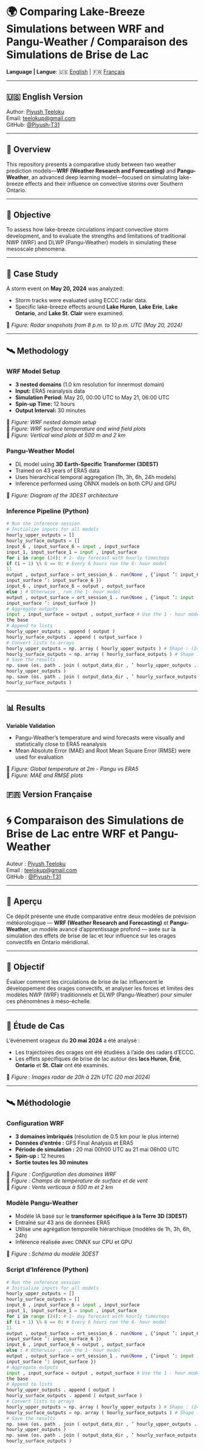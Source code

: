 # 🌍 Comparing Lake-Breeze Simulations between WRF and Pangu-Weather / Comparaison des Simulations de Brise de Lac

**Language | Langue**: 🇺🇸 [English](#-english-version) | 🇫🇷 [Français](#-version-française)

---

## 🇺🇸 English Version


Author: [Piyush Teeloku](https://www.linkedin.com/in/piyush-teeloku/)  
Email: teelokup@gmail.com  
GitHub: [@Piyush-T31](https://github.com/Piyush-T31)

---

## 📄 Overview

This repository presents a comparative study between two weather prediction models—**WRF (Weather Research and Forecasting)** and **Pangu-Weather**, an advanced deep learning model—focused on simulating lake-breeze effects and their influence on convective storms over Southern Ontario.

---

## 📌 Objective

To assess how lake-breeze circulations impact convective storm development, and to evaluate the strengths and limitations of traditional NWP (WRF) and DLWP (Pangu-Weather) models in simulating these mesoscale phenomena.

---

## 🌊 Case Study

A storm event on **May 20, 2024** was analyzed:
- Storm tracks were evaluated using ECCC radar data.
- Specific lake-breeze effects around **Lake Huron**, **Lake Erie**, **Lake Ontario**, and **Lake St. Clair** were examined.

📍 _Figure: Radar snapshots from 8 p.m. to 10 p.m. UTC (May 20, 2024)_

---

## 🛰️ Methodology

### WRF Model Setup

- **3 nested domains** (1.0 km resolution for innermost domain)
- **Input:** ERA5 reanalysis data
- **Simulation Period:** May 20, 00:00 UTC to May 21, 06:00 UTC
- **Spin-up Time:** 12 hours
- **Output Interval:** 30 minutes

📍 _Figure: WRF nested domain setup_  
📍 _Figure: WRF surface temperature and wind field plots_  
📍 _Figure: Vertical wind plots at 500 m and 2 km_  

### Pangu-Weather Model

- DL model using **3D Earth-Specific Transformer (3DEST)**
- Trained on 43 years of ERA5 data
- Uses hierarchical temporal aggregation (1h, 3h, 6h, 24h models)
- Inference performed using ONNX models on both CPU and GPU

📍 _Figure: Diagram of the 3DEST architecture_

### Inference Pipeline (Python)

```python
# Run the inference session
# Initialize inputs for all models
hourly_upper_outputs = []
hourly_surface_outputs = []
input_6 , input_surface_6 = input , input_surface
input_1, input_surface_1 = input , input_surface
for i in range (24): # 1- day forecast with hourly timesteps
if (i + 1) \% 6 == 0: # Every 6 hours run the 6- hour model
11
output , output_surface = ort_session_6 . run(None , {’input ’: input_6 , ’
input_surface ’: input_surface_6 })
input_6 , input_surface_6 = output , output_surface
else : # Otherwise , run the 1- hour model
output , output_surface = ort_session_1 . run(None , {’input ’: input , ’
input_surface ’: input_surface })
# Aggregate outputs
input , input_surface = output , output_surface # Use the 1 - hour model output as
the base
# Append to lists
hourly_upper_outputs . append ( output )
hourly_surface_outputs . append ( output_surface )
# Convert lists to arrays
hourly_upper_outputs = np. array ( hourly_upper_outputs ) # Shape : (24 , ...)
hourly_surface_outputs = np. array ( hourly_surface_outputs ) # Shape : (24 , ...)
# Save the results
np. save (os. path . join ( output_data_dir , ’ hourly_upper_outputs . npy ’),
hourly_upper_outputs )
np. save (os. path . join ( output_data_dir , ’ hourly_surface_outputs .npy ’),
hourly_surface_outputs )
```
---

## 📊 Results

**Variable Validation**
- Pangu-Weather’s temperature and wind forecasts were visually and statistically close to ERA5 reanalysis
- Mean Absolute Error (MAE) and Root Mean Square Error (RMSE) were used for evaluation

📍 _Figure: Global temperature at 2m - Pangu vs ERA5_  
📍 _Figure: MAE and RMSE plots_  






## 🇫🇷 Version Française

# 🌀 Comparaison des Simulations de Brise de Lac entre WRF et Pangu-Weather

Auteur : [Piyush Teeloku](https://www.linkedin.com/in/piyush-teeloku/)  
Email : teelokup@gmail.com  
GitHub : [@Piyush-T31](https://github.com/Piyush-T31)

---

## 📄 Aperçu

Ce dépôt présente une étude comparative entre deux modèles de prévision météorologique — **WRF (Weather Research and Forecasting)** et **Pangu-Weather**, un modèle avancé d’apprentissage profond — axée sur la simulation des effets de brise de lac et leur influence sur les orages convectifs en Ontario méridional.

---

## 📌 Objectif

Évaluer comment les circulations de brise de lac influencent le développement des orages convectifs, et analyser les forces et limites des modèles NWP (WRF) traditionnels et DLWP (Pangu-Weather) pour simuler ces phénomènes à méso-échelle.

---

## 🌊 Étude de Cas

L’événement orageux du **20 mai 2024** a été analysé :
- Les trajectoires des orages ont été étudiées à l’aide des radars d’ECCC.
- Les effets spécifiques de brise de lac autour des **lacs Huron**, **Érié**, **Ontario** et **St. Clair** ont été examinés.

📍 _Figure : Images radar de 20h à 22h UTC (20 mai 2024)_

---

## 🛰️ Méthodologie

### Configuration WRF

- **3 domaines imbriqués** (résolution de 0.5 km pour le plus interne)
- **Données d’entrée :** GFS Final Analysis et ERA5
- **Période de simulation :** 20 mai 00h00 UTC au 21 mai 06h00 UTC
- **Spin-up :** 12 heures
- **Sortie toutes les 30 minutes**

📍 _Figure : Configuration des domaines WRF_  
📍 _Figure : Champs de température de surface et de vent_  
📍 _Figure : Vents verticaux à 500 m et 2 km_  

### Modèle Pangu-Weather

- Modèle IA basé sur le **transformer spécifique à la Terre 3D (3DEST)**
- Entraîné sur 43 ans de données ERA5
- Utilise une agrégation temporelle hiérarchique (modèles de 1h, 3h, 6h, 24h)
- Inférence réalisée avec ONNX sur CPU et GPU

📍 _Figure : Schéma du modèle 3DEST_

### Script d’Inférence (Python)

```python
# Run the inference session
# Initialize inputs for all models
hourly_upper_outputs = []
hourly_surface_outputs = []
input_6 , input_surface_6 = input , input_surface
input_1, input_surface_1 = input , input_surface
for i in range (24): # 1- day forecast with hourly timesteps
if (i + 1) \% 6 == 0: # Every 6 hours run the 6- hour model
11
output , output_surface = ort_session_6 . run(None , {’input ’: input_6 , ’
input_surface ’: input_surface_6 })
input_6 , input_surface_6 = output , output_surface
else : # Otherwise , run the 1- hour model
output , output_surface = ort_session_1 . run(None , {’input ’: input , ’
input_surface ’: input_surface })
# Aggregate outputs
input , input_surface = output , output_surface # Use the 1 - hour model output as
the base
# Append to lists
hourly_upper_outputs . append ( output )
hourly_surface_outputs . append ( output_surface )
# Convert lists to arrays
hourly_upper_outputs = np. array ( hourly_upper_outputs ) # Shape : (24 , ...)
hourly_surface_outputs = np. array ( hourly_surface_outputs ) # Shape : (24 , ...)
# Save the results
np. save (os. path . join ( output_data_dir , ’ hourly_upper_outputs . npy ’),
hourly_upper_outputs )
np. save (os. path . join ( output_data_dir , ’ hourly_surface_outputs .npy ’),
hourly_surface_outputs )
```

